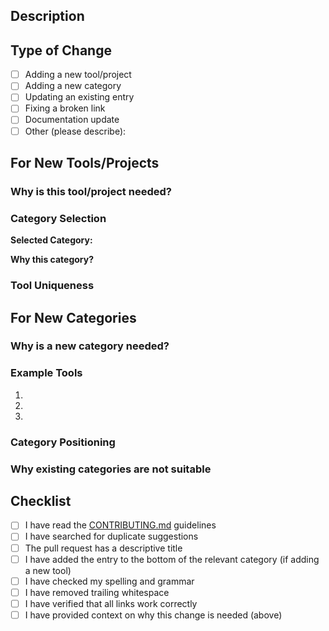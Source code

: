 ## Description

<!-- Briefly describe what this PR adds or changes -->

## Type of Change

<!-- Check all that apply -->

- [ ] Adding a new tool/project
- [ ] Adding a new category
- [ ] Updating an existing entry
- [ ] Fixing a broken link
- [ ] Documentation update
- [ ] Other (please describe):

## For New Tools/Projects

<!-- If you're adding a new tool or project, please complete this section -->

### Why is this tool/project needed?

<!-- Explain the problem it solves or the gap it fills. How does it help organizations manage open source projects or OSPOs? -->

### Category Selection

**Selected Category:** <!-- e.g., Code Reviews, GitHub Management, etc. -->

**Why this category?**

<!-- Explain why you chose this specific category. If the tool fits multiple categories, explain why this is the primary use case. -->

### Tool Uniqueness

<!-- If similar tools already exist in the list, explain what makes this tool unique or complementary -->

## For New Categories

<!-- If you're proposing a new category, please complete this section -->

### Why is a new category needed?

<!-- Explain what gap the new category would fill -->

### Example Tools

<!-- Provide at least 2-3 examples of tools that would fit in this category -->

1. 
2. 
3. 

### Category Positioning

<!-- Suggest where the new category should be positioned in the list -->

### Why existing categories are not suitable

<!-- Explain why existing categories don't work for these tools -->

## Checklist

<!-- Check all that apply -->

- [ ] I have read the [CONTRIBUTING.md](CONTRIBUTING.md) guidelines
- [ ] I have searched for duplicate suggestions
- [ ] The pull request has a descriptive title
- [ ] I have added the entry to the bottom of the relevant category (if adding a new tool)
- [ ] I have checked my spelling and grammar
- [ ] I have removed trailing whitespace
- [ ] I have verified that all links work correctly
- [ ] I have provided context on why this change is needed (above)
